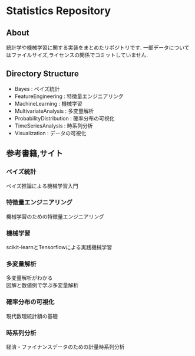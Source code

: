 # Statistics Repository

## About
統計学や機械学習に関する実装をまとめたリポジトリです.
一部データについてはファイルサイズ,ライセンスの関係でコミットしていません.

## Directory Structure
- Bayes : ベイズ統計
- FeatureEngineering : 特徴量エンジニアリング
- MachineLearning : 機械学習
- MultivariateAnalysis : 多変量解析
- ProbabilityDistribution : 確率分布の可視化
- TimeSeriesAnalysis : 時系列分析
- Visualization : データの可視化


## 参考書籍,サイト
### ベイズ統計
ベイズ推論による機械学習入門

### 特徴量エンジニアリング
機械学習のための特徴量エンジニアリング

### 機械学習
scikit-learnとTensorflowによる実践機械学習

### 多変量解析
多変量解析がわかる  
図解と数値例で学ぶ多変量解析

### 確率分布の可視化
現代数理統計額の基礎

### 時系列分析
経済・ファイナンスデータのための計量時系列分析
